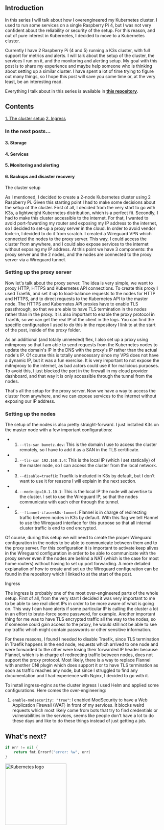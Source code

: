 ## Introduction

In this series I will talk about how I overengineered my Kubernetes cluster. I used to run some services on a single Raspberry Pi 4, but I was not very confident about the reliability or security of the setup.
For this reason, and out of pure interest in Kubernetes, I decided to move to a Kubernetes cluster.

Currently I have 2 Raspberry Pi (4 and 5) running a K3s cluster, with full support for metrics and alerts.
I will talk about the setup of the cluster, the services I run on it, and the monitoring and alerting setup. My goal with this post is to share my experience and maybe help someone who is thinking about setting up a similar cluster.
I have spent a lot of time trying to figure out many things, so I hope this post will save you some time or, at the very least, be an interesting read.

Everything I talk about in this series is available in **[this repository](https://github.com/guillembonet/home-k8s)**.

## Contents

<div class="mb-3">
    <a class="text-xl block mb-1" href="#the-cluster">1. The cluster setup</a>
    <a class="text-xl block mb-1" href="#ingress">2. Ingress</a>
</div>

### In the next posts...

#### 3. Storage

#### 4. Services

#### 5. Monitoring and alerting

#### 6. Backups and disaster recovery

<div>
    <a class="text-3xl my-3 block" id="the-cluster">The cluster setup</a>
</div>

As I mentioned, I decided to create a 2-node Kubernetes cluster using 2 Raspberry Pi. Given this starting point I had to make some decisions about the setup of the cluster. First of all, I decided from the very start to go with K3s, a lightweight Kubernetes distribution, which is a perfect fit. Secondly, I had to make this cluster accessible to the internet. For that, I wanted to avoid port-fowarding my router and exposing my IP address to the internet, so I decided to set-up a proxy server in the cloud. In order to avoid vendor lock-in, I decided to do it from scratch. I created a Wireguard VPN which connected the nodes to the proxy server. This way, I could access the cluster from anywhere, and I could also expose services to the internet without exposing my IP address. At this point we have 3 components: the proxy server and the 2 nodes, and the nodes are connected to the proxy server via a Wireguard tunnel.

### Setting up the proxy server

Now let's talk about the proxy server. The idea is very simple, we want to proxy HTTP, HTTPS and Kubernetes API connections. To create this proxy I used Traefik, and set it up to load-balance requests to the nodes for HTTP and HTTPS, and to direct requests to the Kubernetes API to the master node. The HTTPS and Kubernetes API proxies have to enable TLS passthrough, so that we are able to have TLS termination in the nodes rather than in the proxy. It is also important to enable the proxy protocol in Traefik, so we can get the real IP of the client in the logs.
You can find the specific configuration I used to do this in the repository I link to at the start of the post, inside of the proxy folder. 

As an additional (and totally unneeded) flex, I also set up a proxy using mitmproxy so that I am able to send requests from the Kubernetes nodes to update the domain's IP in the DNS with the proxy's IP rather than the actual node's IP.
Of course this is totally unnecessary since my VPS does not have a dynamic IP, but it was a fun exercise.
It is very important to not expose the mitmproxy to the internet, as bad actors could use it for malicious purposes. To avoid this, I just blocked the port in the firewall in my cloud provider dashboard, and that way it is only accessible through the tunnel from the nodes.

That's all the setup for the proxy server. Now we have a way to access the cluster from anywhere, and we can expose services to the internet without exposing our IP address.

### Setting up the nodes

The setup of the nodes is also pretty straight-forward. I just installed K3s on the master node with a few important configurations:

- 1. `--tls-san bunetz.dev`: This is the domain I use to access the cluster remotely, so I have to add it as a SAN in the TLS certificate.
- 2. `--tls-san 192.168.1.4`: This is the local IP (which I set statically) of the master node, so I can access the cluster from the local network.
- 3. `--disable=traefik`: Traefik is included in K3s by default, but I don't want to use it for reasons I will explain in the next section.
- 4. `--node-ip=10.1.10.1`: This is the local IP the node will advertise to the cluster. I set to use the Wireguard IP, so that the nodes communicate with each other through the tunnel.
- 5. `--flannel-iface=k8s-tunnel`: Flannel is in charge of redirecting traffic between nodes in K3s by default. With this flag we tell Flannel to use the Wireguard interface for this purpose so that all internal cluster traffic is end to end encrypted.

Of course, during this setup we will need to create the proper Wireguard configuration in the nodes to be able to communicate between them and to the proxy server. For this configuration it is important to activate keep alives in the Wireguard configuration in order to be able to communicate with the proxy server even if the nodes are behind a NAT (which is the case for most home routers) without having to set up port forwarding. A more detailed explanation of how to create and set up the Wireguard configuration can be found in the repository which I linked to at the start of the post.

<div>
    <a class="text-3xl my-3 block" id="ingress">Ingress</a>
</div>

The ingress is probably one of the most over-engineered parts of the whole setup. First of all, from the very start I decided it was very important to me to be able to see real client IPs in order to be more aware of what is going on.
This way I can have alerts if some particular IP is calling the cluster a lot in an effort to brute-force some password, for example. Another important thing for me was to have TLS encrypted traffic all the way to the nodes, so if someone could gain access to the proxy, he would still not be able to see my traffic which might contain passwords or other sensitive information.

For these reasons, I found I needed to disable Traefik, since TLS termination in Traefik happens in the end node, requests which arrived to one node and were forwarded to the other were losing their forwarded IP header because Flannel, which is in charge of redirecting traffic between nodes, does not support the proxy protocol.
Most likely, there is a way to replace Flannel with another CNI plugin which does support it or to have TLS termination as soon as traffic reaches any node, but since I struggled to find any documentation and I had experience with Nginx, I decided to go with it.

To install ingress-nginx as the cluster ingress I used Helm and applied some configurations. Here comes the over-engineering:

1. `enable-modsecurity: "true"`: I enabled ModSecurity to have a Web Application Firewall (WAF) in front of my services. It blocks weird requests which most likely come from bots that try to find credentials or vulnerabilities in the services, seems like people don't have a lot to do these days and like to do these things instead of just getting a job.

## What's next?

```go
if err != nil {
    return fmt.Errorf("error: %w", err)
}
```

<div><img src="/blog/assets/kubernetes.png" alt="Kubernetes logo" title="a title" width="200" height="200" /></div>
